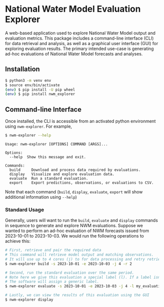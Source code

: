 # National Water Model Evaluation Explorer

A web-based application used to explore National Water Model output and evaluation metrics. This package includes a command-line interface (CLI) for data retrieval and analysis, as well as a graphical user interface (GUI) for exploring evaluation results. The primary intended use-case is generating ad-hoc evaluations of National Water Model forecasts and analyses.

## Installation
```bash
$ python3 -m venv env
$ source env/bin/activate
(env) $ pip install -U pip wheel
(env) $ pip install nwm_explorer
```

## Command-line Interface
Once installed, the CLI is accessible from an activated python environment using `nwm-explorer`. For example,
```bash
$ nwm-explorer --help
```
```console
Usage: nwm-explorer [OPTIONS] COMMAND [ARGS]...

Options:
  --help  Show this message and exit.

Commands:
  build     Download and process data required by evaluations.
  display   Visualize and explore evaluation data.
  evaluate  Run a standard evaluation.
  export    Export predictions, observations, or evaluations to CSV.
```
Note that each command (`build`, `display`, `evaluate`, `export` will show additional information using `--help`)

### Standard Usage
Generally, users will want to run the `build`, `evaluate` and `display` commands in sequence to generate and explore NWM evaluations. Suppose we wanted to perform an ad-hoc evaluation of NWM forecasts issued from 2023-10-01 to 2023-10-03. We would run the following operations to achieve this:
```bash
# First, retrieve and pair the required data
# This command will retrieve model output and matching observations.
# It will use up to 4 cores (j) to for data processing and retry retrievals up to twice (r).
$ nwm-explorer build -s 2023-10-01 -e 2023-10-03 -j 4 -r 2

# Second, run the standard evaluation over the same period.
# Note here we give this evaluation a special label (l). If a label isn't specified,
# The software will assign a generic label.
$ nwm-explorer evaluate -s 2023-10-01 -e 2023-10-03 -j 4 -l my_evaluation

# Lastly, we can view the results of this evaluation using the GUI
$ nwm-explorer display
```
